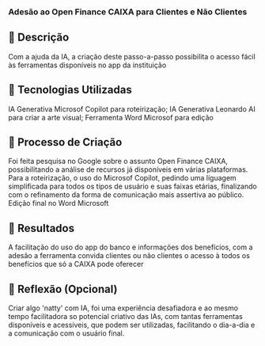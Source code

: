 ### Adesão ao Open Finance CAIXA para Clientes e Não Clientes

## 📒 Descrição
Com a ajuda da IA, a criação deste passo-a-passo possibilita o acesso fácil às ferramentas disponíveis no app da instituição

## 🤖 Tecnologias Utilizadas
IA Generativa Microsof Copilot para roteirização;
IA Generativa Leonardo AI para criar a arte visual;
Ferramenta Word Microsof para edição

## 🧐 Processo de Criação
Foi feita pesquisa no Google sobre o assunto Open Finance CAIXA, possibilitando a análise de recursos já disponíveis em várias plataformas. Para a roteirização, o uso do Microsof Copilot, pedindo uma líguagem simplificada para todos os tipos de usuário e suas faixas etárias, finalizando com o refinamento da forma de comunicação mais assertiva ao público. Edição final no Word Microsoft 

## 🚀 Resultados
A facilitação do uso do app do banco e informações dos benefícios, com a adesão a ferramenta convida clientes ou não clientes o acesso à todos os benefícios que só a CAIXA pode oferecer

## 💭 Reflexão (Opcional)
Criar algo 'natty' com IA, foi uma experiência desafiadora e ao mesmo tempo facilitadora so potencial criativo das IAs, com tantas ferramentas disponíveis e acessíveis, que podem ser utilizadas, facilitando o dia-a-dia e a comunicação com o usuário final.
```

